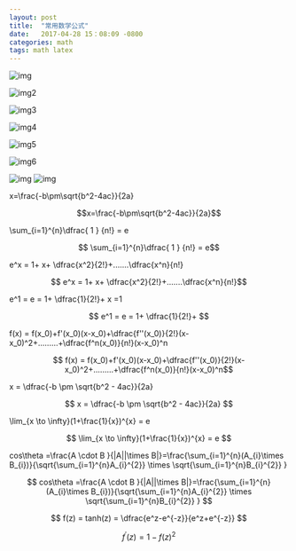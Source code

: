 ```yaml
---
layout: post
title:  "常用数学公式"
date:   2017-04-28 15：08:09 -0800
categories: math
tags: math latex
---
```


![img](http://www.mohu.org/info/symbols/1.GIF)

![img2](http://www.mohu.org/info/symbols/int.GIF)

![img3](http://www.mohu.org/info/symbols/frac.GIF)

![img4](http://www.mohu.org/info/symbols/vec.GIF)

![img5](http://www.mohu.org/info/symbols/brace.GIF)

![img6](http://www.mohu.org/info/symbols/overline.GIF)

![img](http://www.mohu.org/info/symbols/sqrt.GIF)
![img](http://www.mohu.org/info/symbols/foot.gif)

x=\frac{-b\pm\sqrt{b^2-4ac}}{2a}

$$x=\frac{-b\pm\sqrt{b^2-4ac}}{2a}$$

\sum_{i=1}^{n}\dfrac{ 1 } {n!} = e

$$  \sum_{i=1}^{n}\dfrac{ 1 } {n!} = e$$ 

e^x  = 1+ x+ \dfrac{x^2}{2!}+.......\dfrac{x^n}{n!}

$$ e^x  = 1+ x+ \dfrac{x^2}{2!}+.......\dfrac{x^n}{n!}$$


e^1 = e = 1+ \dfrac{1}{2!}+ 
x =1

$$ e^1 = e = 1+ \dfrac{1}{2!}+ $$

f(x) = f(x_0)+f'(x_0)(x-x_0)+\dfrac{f''(x_0)}{2!}(x-x_0)^2+.........+\dfrac{f^n(x_0)}{n!}(x-x_0)^n

$$ f(x) = f(x_0)+f'(x_0)(x-x_0)+\dfrac{f''(x_0)}{2!}(x-x_0)^2+.........+\dfrac{f^n(x_0)}{n!}(x-x_0)^n$$

x = \dfrac{-b \pm \sqrt{b^2 - 4ac}}{2a}

$$	x = \dfrac{-b \pm \sqrt{b^2 - 4ac}}{2a} $$

\lim_{x \to \infty}(1+\frac{1}{x})^{x} = e

$$ \lim_{x \to \infty}(1+\frac{1}{x})^{x} = e $$

cos\theta =\frac{A \cdot B }{|A||\times B|}=\frac{\sum_{i=1}^{n}(A_{i}\times B_{i})}{\sqrt{\sum_{i=1}^{n}A_{i}^{2}} \times \sqrt{\sum_{i=1}^{n}B_{i}^{2}} }

$$ cos\theta =\frac{A \cdot B }{|A||\times B|}=\frac{\sum_{i=1}^{n}(A_{i}\times B_{i})}{\sqrt{\sum_{i=1}^{n}A_{i}^{2}} \times \sqrt{\sum_{i=1}^{n}B_{i}^{2}} } $$

$$ f(z) = tanh(z) = \dfrac{e^z-e^{-z}}{e^z+e^{-z}} $$

$$ f^{'}(z)=1-f(z)^{2} $$









